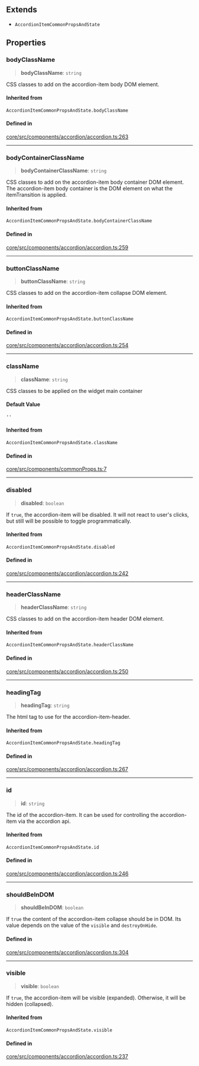 ## Extends

- `AccordionItemCommonPropsAndState`

## Properties

### bodyClassName

> **bodyClassName**: `string`

CSS classes to add on the accordion-item body DOM element.

#### Inherited from

`AccordionItemCommonPropsAndState.bodyClassName`

#### Defined in

[core/src/components/accordion/accordion.ts:263](https://github.com/AmadeusITGroup/AgnosUI/blob/4e27908eee4fae4dab6aa2c4db8971677d485e90/core/src/components/accordion/accordion.ts#L263)

***

### bodyContainerClassName

> **bodyContainerClassName**: `string`

CSS classes to add on the accordion-item body container DOM element.
The accordion-item body container is the DOM element on what the itemTransition is applied.

#### Inherited from

`AccordionItemCommonPropsAndState.bodyContainerClassName`

#### Defined in

[core/src/components/accordion/accordion.ts:259](https://github.com/AmadeusITGroup/AgnosUI/blob/4e27908eee4fae4dab6aa2c4db8971677d485e90/core/src/components/accordion/accordion.ts#L259)

***

### buttonClassName

> **buttonClassName**: `string`

CSS classes to add on the accordion-item collapse DOM element.

#### Inherited from

`AccordionItemCommonPropsAndState.buttonClassName`

#### Defined in

[core/src/components/accordion/accordion.ts:254](https://github.com/AmadeusITGroup/AgnosUI/blob/4e27908eee4fae4dab6aa2c4db8971677d485e90/core/src/components/accordion/accordion.ts#L254)

***

### className

> **className**: `string`

CSS classes to be applied on the widget main container

#### Default Value

`''`

#### Inherited from

`AccordionItemCommonPropsAndState.className`

#### Defined in

[core/src/components/commonProps.ts:7](https://github.com/AmadeusITGroup/AgnosUI/blob/4e27908eee4fae4dab6aa2c4db8971677d485e90/core/src/components/commonProps.ts#L7)

***

### disabled

> **disabled**: `boolean`

If `true`, the accordion-item will be disabled.
It will not react to user's clicks, but still will be possible to toggle programmatically.

#### Inherited from

`AccordionItemCommonPropsAndState.disabled`

#### Defined in

[core/src/components/accordion/accordion.ts:242](https://github.com/AmadeusITGroup/AgnosUI/blob/4e27908eee4fae4dab6aa2c4db8971677d485e90/core/src/components/accordion/accordion.ts#L242)

***

### headerClassName

> **headerClassName**: `string`

CSS classes to add on the accordion-item header DOM element.

#### Inherited from

`AccordionItemCommonPropsAndState.headerClassName`

#### Defined in

[core/src/components/accordion/accordion.ts:250](https://github.com/AmadeusITGroup/AgnosUI/blob/4e27908eee4fae4dab6aa2c4db8971677d485e90/core/src/components/accordion/accordion.ts#L250)

***

### headingTag

> **headingTag**: `string`

The html tag to use for the accordion-item-header.

#### Inherited from

`AccordionItemCommonPropsAndState.headingTag`

#### Defined in

[core/src/components/accordion/accordion.ts:267](https://github.com/AmadeusITGroup/AgnosUI/blob/4e27908eee4fae4dab6aa2c4db8971677d485e90/core/src/components/accordion/accordion.ts#L267)

***

### id

> **id**: `string`

The id of the accordion-item. It can be used for controlling the accordion-item via the accordion api.

#### Inherited from

`AccordionItemCommonPropsAndState.id`

#### Defined in

[core/src/components/accordion/accordion.ts:246](https://github.com/AmadeusITGroup/AgnosUI/blob/4e27908eee4fae4dab6aa2c4db8971677d485e90/core/src/components/accordion/accordion.ts#L246)

***

### shouldBeInDOM

> **shouldBeInDOM**: `boolean`

If `true` the content of the accordion-item collapse should be in DOM. Its value depends on the
value of the `visible` and `destroyOnHide`.

#### Defined in

[core/src/components/accordion/accordion.ts:304](https://github.com/AmadeusITGroup/AgnosUI/blob/4e27908eee4fae4dab6aa2c4db8971677d485e90/core/src/components/accordion/accordion.ts#L304)

***

### visible

> **visible**: `boolean`

If `true`, the accordion-item will be visible (expanded). Otherwise, it will be hidden (collapsed).

#### Inherited from

`AccordionItemCommonPropsAndState.visible`

#### Defined in

[core/src/components/accordion/accordion.ts:237](https://github.com/AmadeusITGroup/AgnosUI/blob/4e27908eee4fae4dab6aa2c4db8971677d485e90/core/src/components/accordion/accordion.ts#L237)
